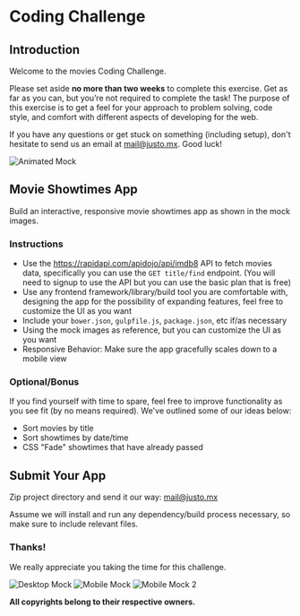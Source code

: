 # Coding Challenge
## Introduction

Welcome to the movies Coding Challenge.

Please set aside **no more than two weeks** to complete this exercise. Get as far as you can, but you’re not required to complete the task! The purpose of this exercise is to get a feel for your approach to problem solving, code style, and comfort with different aspects of developing for the web.

If you have any questions or get stuck on something (including setup), don't hesitate to send us an email at mail@justo.mx. Good luck!

![Animated Mock](ref/mock.gif)

## Movie Showtimes App

Build an interactive, responsive movie showtimes app as shown in the mock images.

### Instructions

- Use the https://rapidapi.com/apidojo/api/imdb8 API to fetch movies data, specifically you can use the `GET title/find` endpoint. (You will need to signup to use the API but you can use the basic plan that is free)
- Use any frontend framework/library/build tool you are comfortable with, designing the app for the possibility of expanding features, feel free to customize the UI as you want
- Include your `bower.json`, `gulpfile.js`, `package.json`, etc if/as necessary
- Using the mock images as reference, but you can customize the UI as you want
- Responsive Behavior: Make sure the app gracefully scales down to a mobile view

### Optional/Bonus

If you find yourself with time to spare, feel free to improve functionality as you see fit (by no means required). We've outlined some of our ideas below:

- Sort movies by title
- Sort showtimes by date/time
- CSS "Fade" showtimes that have already passed

## Submit Your App

Zip project directory and send it our way: [mail@justo.mx](mailto:mail@justo.mx)

Assume we will install and run any dependency/build process necessary, so make sure to include relevant files.

### Thanks!

We really appreciate you taking the time for this challenge.

![Desktop Mock](ref/mock.jpg)
![Mobile Mock](ref/mock_mobile.jpg)
![Mobile Mock 2](ref/mock_mobile2.jpg)

**All copyrights belong to their respective owners.**

